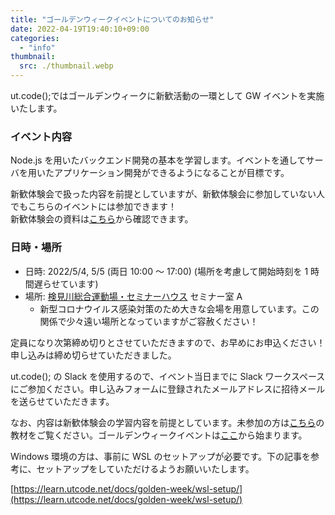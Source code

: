 ```yaml
---
title: "ゴールデンウィークイベントについてのお知らせ"
date: 2022-04-19T19:40:10+09:00
categories:
  - "info"
thumbnail:
  src: ./thumbnail.webp
---
```


ut.code();ではゴールデンウィークに新歓活動の一環として GW イベントを実施いたします。

### イベント内容

Node.js を用いたバックエンド開発の基本を学習します。イベントを通してサーバを用いたアプリケーション開発ができるようになることが目標です。

新歓体験会で扱った内容を前提としていますが、新歓体験会に参加していない人でもこちらのイベントには参加できます！  
新歓体験会の資料は[こちら](https://learn.utcode.net/docs/trial-session/)から確認できます。

### 日時・場所

- 日時: 2022/5/4, 5/5 (両日 10:00 ～ 17:00) (場所を考慮して開始時刻を 1 時間遅らせています)
- 場所: [検見川総合運動場・セミナーハウス](https://www.u-tokyo.ac.jp/ja/students/facility/h08_03.html) セミナー室 A
  - 新型コロナウイルス感染対策のため大きな会場を用意しています。この関係で少々遠い場所となっていますがご容赦ください！

定員になり次第締め切りとさせていただきますので、お早めにお申込ください！申し込みは締め切らせていただきました。

ut.code(); の Slack を使用するので、イベント当日までに Slack ワークスペースにご参加ください。申し込みフォームに登録されたメールアドレスに招待メールを送らせていただきます。

なお、内容は新歓体験会の学習内容を前提としています。未参加の方は[こちら](https://learn.utcode.net/docs/trial-session/)の教材をご覧ください。ゴールデンウィークイベントは[ここ](https://learn.utcode.net/docs/javascript-training/)から始まります。

Windows 環境の方は、事前に WSL のセットアップが必要です。下の記事を参考に、セットアップをしていただけるようお願いいたします。

[https://learn.utcode.net/docs/golden-week/wsl-setup/](https://learn.utcode.net/docs/golden-week/wsl-setup/)
